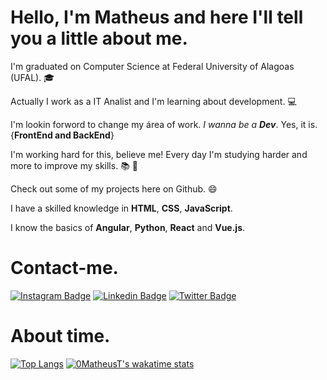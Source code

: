 # Hello, I'm Matheus and here I'll tell you a little about me.

I'm graduated on Computer Science at Federal University of Alagoas (UFAL). :mortar_board:

Actually I work as a IT Analist and I'm learning about development. :computer:

I'm lookin forword to change my área of work. *I wanna be a **Dev***. Yes, it is. {__FrontEnd and BackEnd__}

I'm working hard for this, believe me! Every day I'm studying harder and more to improve my skills. :books: :rocket:

Check out some of my projects here on Github.  :smile:

I have a skilled knowledge in **HTML**, **CSS**, **JavaScript**.

I know the basics of **Angular**, **Python**, **React** and **Vue.js**.



# Contact-me.

[![Instagram Badge](https://img.shields.io/badge/Instagram-E4405F?style=flat-square&logo=instagram&logoColor=white&link=https://www.instagram.com/maatheustavares/)](https://www.instagram.com/maatheustavares/)
[![Linkedin Badge](https://img.shields.io/badge/-LinkedIn-blue?style=flat-square&logo=Linkedin&logoColor=white&link=https://www.linkedin.com/in/maatheustavares/)](https://www.linkedin.com/in/maatheustavares/)
[![Twitter Badge](https://img.shields.io/badge/-Twitter-1ca0f1?style=flat-square&labelColor=1ca0f1&logo=twitter&logoColor=white&link=https://twitter.com/Puts_Math)](https://twitter.com/Puts_Math)

# About time.
[![Top Langs](https://github-readme-stats.vercel.app/api/top-langs/?username=0MatheusT&theme=highcontrast&show_icons=true&hide=Markdown&layout=compact)](https://github.com/0MatheusT/)
[![0MatheusT's wakatime stats](https://github-readme-stats.vercel.app/api/wakatime?username=0MatheusT&hide=git,markdown,gitconfig&theme=highcontrast&show_icons=true&langs_count=5&layout=compact)](https://github.com/0MatheusT/)




